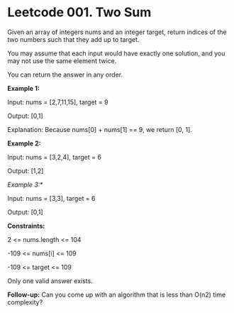 # Leetcode 001. Two Sum

Given an array of integers nums and an integer target, return indices of the two numbers such that they add up to target.

You may assume that each input would have exactly one solution, and you may not use the same element twice.

You can return the answer in any order.


**Example 1:**

Input: nums = [2,7,11,15], target = 9

Output: [0,1]

Explanation: Because nums[0] + nums[1] == 9, we return [0, 1].


**Example 2:**

Input: nums = [3,2,4], target = 6

Output: [1,2]


*Example 3:**

Input: nums = [3,3], target = 6

Output: [0,1]
 

**Constraints:**

2 <= nums.length <= 104

-109 <= nums[i] <= 109

-109 <= target <= 109

Only one valid answer exists.
 

**Follow-up:**
Can you come up with an algorithm that is less than O(n2) time complexity?